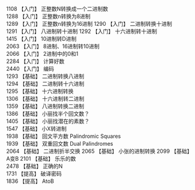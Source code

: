 1108	【入门】	正整数N转换成一个二进制数	
1288	【入门】	正整数n转换为8进制	
1289	【入门】	正整数n转换为16进制	
1290	【入门】	二进制转换十进制	
1291	【入门】	八进制转十进制	
1292	【入门】	十六进制转十进制	
1415	【入门】	10进制转D进制	
2063	【入门】	8进制、16进制转10进制	
2066	【入门】	2进制中的0和1	
2284	【入门】	计算好数	
2440	【入门】	编码	
1293	【基础】	二进制转换八进制	
1294	【基础】	二进制转十六进制	
1295	【基础】	十六进制转换	
1306	【基础】	十六进制转二进制	
1359	【基础】	八进制转换二进制	
1386	【基础】	小丽找半个回文数？	
1405	【基础】	小丽找潜在的素数？	
1547	【基础】	小X转进制	
1938	【基础】	回文平方数 Palindromic Squares	
1939	【基础】	双重回文数 Dual Palindromes	
2064	【基础】	二进制折半交换	
2065	【基础】	小张的进制转换	
2099	【基础】	A变B	
2101	【基础】	乐乐的数	
2478	【基础】	正确的N	
1731	【提高】	破译密码	
1836	【提高】	AtoB	
